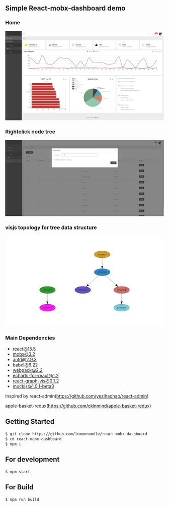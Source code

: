## Simple React-mobx-dashboard demo

### Home
![alt text](https://raw.githubusercontent.com/lemonnoodle/static/master/images/home.png)

### Rightclick node tree
![alt text](https://raw.githubusercontent.com/lemonnoodle/static/master/images/createtopo.gif)

### visjs topology for tree data structure
![alt text](https://raw.githubusercontent.com/lemonnoodle/static/master/images/topology.png)

### Main Dependencies

- [react@15.5](https://facebook.github.io/react/)
- [mobx@3.2](https://github.com/mobxjs/mobx)
- [antd@2.9.3](http://ant.design/)
- [babel@6.22](https://babeljs.io/)
- [webpack@2.2](https://webpack.github.io/)
- [echarts-for-react@1.2](https://github.com/hustcc/echarts-for-react/)
- [react-graph-vis@0.1.2](https://github.com/crubier/react-graph-vis/)
- [mockjs@1.0.1-beta3](http://mockjs.com/)

Inspired by react-admin(https://github.com/yezihaohao/react-admin)

apple-basket-redux(https://github.com/ckinmind/apple-basket-redux)

## Getting Started

```shell
$ git clone https://github.com/lemonnoodle/react-mobx-dashboard
$ cd react-mobx-dashboard
$ npm i
```

## For development

```shell
$ npm start
```

## For Build

```shell
$ npm run build
```

